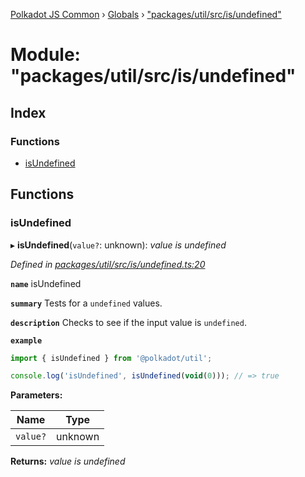 [Polkadot JS Common](../README.md) › [Globals](../globals.md) › ["packages/util/src/is/undefined"](_packages_util_src_is_undefined_.md)

# Module: "packages/util/src/is/undefined"

## Index

### Functions

* [isUndefined](_packages_util_src_is_undefined_.md#isundefined)

## Functions

###  isUndefined

▸ **isUndefined**(`value?`: unknown): *value is undefined*

*Defined in [packages/util/src/is/undefined.ts:20](https://github.com/polkadot-js/common/blob/3b383b97/packages/util/src/is/undefined.ts#L20)*

**`name`** isUndefined

**`summary`** Tests for a `undefined` values.

**`description`** 
Checks to see if the input value is `undefined`.

**`example`** 
<BR>

```javascript
import { isUndefined } from '@polkadot/util';

console.log('isUndefined', isUndefined(void(0))); // => true
```

**Parameters:**

Name | Type |
------ | ------ |
`value?` | unknown |

**Returns:** *value is undefined*
